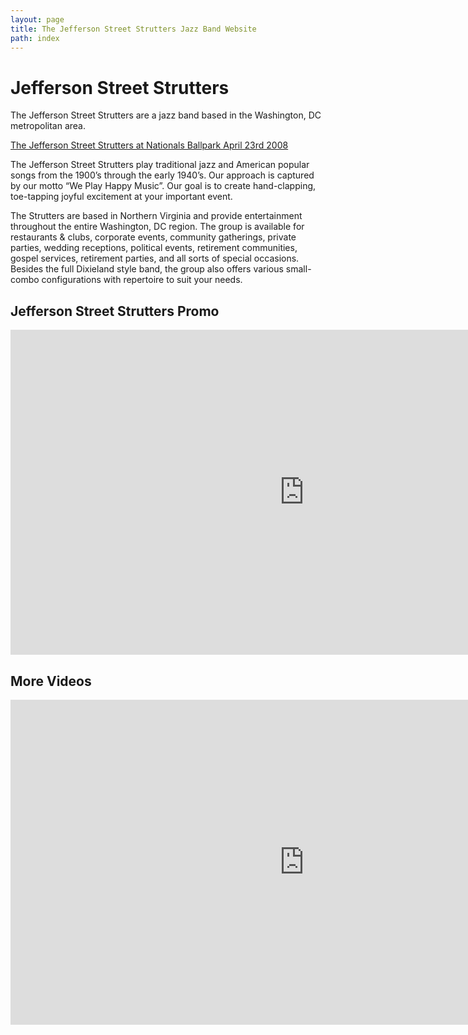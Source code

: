 ```yaml
---
layout: page
title: The Jefferson Street Strutters Jazz Band Website
path: index
---
```


# Jefferson Street Strutters 

The Jefferson Street Strutters are a jazz band based in the Washington, DC metropolitan area.

[The Jefferson Street Strutters at Nationals Ballpark April 23rd 2008](DSCN0036-600x450.jpg)

The Jefferson Street Strutters play traditional jazz and American popular songs from the 1900’s through the early 1940’s.  Our approach is captured by our motto “We Play Happy Music”. Our goal is to create hand-clapping, toe-tapping joyful excitement at your important event.

The Strutters are based in Northern Virginia and provide entertainment throughout the entire Washington, DC region. The group is available for restaurants & clubs, corporate events, community gatherings, private parties, wedding receptions, political events, retirement communities, gospel services, retirement parties, and all sorts of special occasions. Besides the full Dixieland style band, the group also offers various small-combo configurations with repertoire to suit your needs.

## Jefferson Street Strutters Promo

<iframe width="940" height="520" src="https://www.youtube-nocookie.com/embed/7DIXtGTl5U0" frameborder="0" allow="accelerometer; autoplay; encrypted-media; gyroscope; picture-in-picture" allowfullscreen></iframe>

## More Videos

<iframe width="940" height="520" src="https://www.youtube.com/embed/videoseries?list=PLNIYMTLS6lhgZbpxSf58E799Iml-IEc6n" frameborder="0" allow="accelerometer; autoplay; encrypted-media; gyroscope; picture-in-picture" allowfullscreen></iframe>
